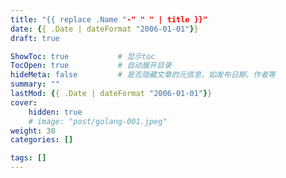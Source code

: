 ```yaml
---
title: "{{ replace .Name "-" " " | title }}"
date: {{ .Date | dateFormat "2006-01-01"}}
draft: true

ShowToc: true           # 显示toc
TocOpen: true           # 自动展开目录
hideMeta: false         # 是否隐藏文章的元信息，如发布日期、作者等
summary: ""
lastMod: {{ .Date | dateFormat "2006-01-01"}}
cover:
    hidden: true
    # image: "post/golang-001.jpeg"
weight: 30
categories: []

tags: []
---
```

